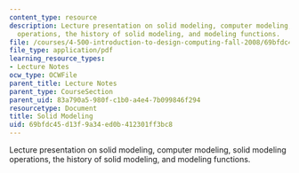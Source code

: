 ```yaml
---
content_type: resource
description: Lecture presentation on solid modeling, computer modeling, solid modeling
  operations, the history of solid modeling, and modeling functions.
file: /courses/4-500-introduction-to-design-computing-fall-2008/69bfdc45d13f9a34ed0b412301ff3bc8_lec2a.pdf
file_type: application/pdf
learning_resource_types:
- Lecture Notes
ocw_type: OCWFile
parent_title: Lecture Notes
parent_type: CourseSection
parent_uid: 83a790a5-980f-c1b0-a4e4-7b099846f294
resourcetype: Document
title: Solid Modeling
uid: 69bfdc45-d13f-9a34-ed0b-412301ff3bc8
---
```

Lecture presentation on solid modeling, computer modeling, solid modeling operations, the history of solid modeling, and modeling functions.

